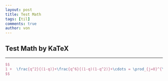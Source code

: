 ```yaml
---
layout: post
title: Test Math
tags: [til]
comments: true
author: von
---
```

## Test Math by KaTeX
---
~~~latex
$$
1 +  \frac{q^2}{(1-q)}+\frac{q^6}{(1-q)(1-q^2)}+\cdots = \prod_{j=0}^{\infty}\frac{1}{(1-q^{5j+2})(1-q^{5j+3})} \quad\quad\lvert q\rvert<1.
$$
~~~
